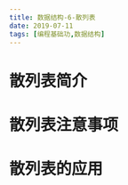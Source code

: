 ```yaml
---
title: 数据结构-6-散列表
date: 2019-07-11
tags: [编程基础功,数据结构]
---
```


# 散列表简介





# 散列表注意事项





# 散列表的应用

